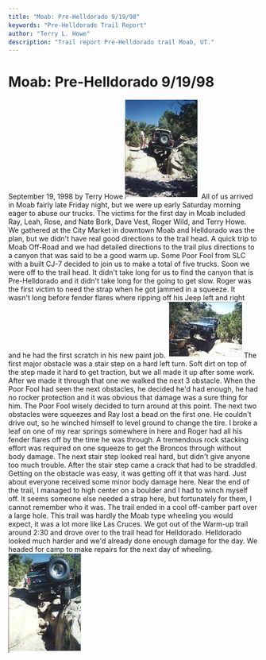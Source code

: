 ```yaml
---
title: "Moab: Pre-Helldorado 9/19/98"
keywords: "Pre-Helldorado Trail Report"
author: "Terry L. Howe"
description: "Trail report Pre-Helldorado trail Moab, UT."
---
```


# Moab: Pre-Helldorado 9/19/98
September 19, 1998
by Terry Howe
[![Moab](mo980907_.jpg)](mo980907.jpg)
All of us arrived in Moab fairly late Friday night, but we were up
early Saturday morning eager to abuse our trucks.  The victims
for the first day in Moab included Ray, Leah, Rose, and Nate Bork,
Dave Vest, Roger Wild, and Terry Howe.  We gathered at the City Market
in downtown Moab and Helldorado was the plan, but we didn't
have real good directions to the trail head.  A quick trip to Moab
Off-Road and we had detailed directions to the trail plus directions
to a canyon that was said to be a good warm up.  Some Poor Fool
from SLC with a built CJ-7 decided to join us to make a total of
five trucks.  Soon we were off to the trail head.
It didn't take long for us to find the canyon that is Pre-Helldorado
and it didn't take long for the going to get slow.  Roger was the
first victim to need the strap when he got jammed in a squeeze.
It wasn't long before fender flares where ripping off his Jeep left
and right and he had the first scratch in his new paint job.
[![Moab](mo980905_.jpg)](mo980905.jpg)
The first major obstacle was a stair step on a hard left turn.  Soft
dirt on top of the step made it hard to get traction, but we all
made it up after some work.  After we made it through that one we
walked the next 3 obstacle.  When the Poor Fool had seen the next
obstacles, he decided he'd had enough, he had no rocker protection
and it was obvious that damage was a sure thing for him.  The
Poor Fool wisely decided to turn around at this point.
The next two obstacles were squeezes and Ray lost a bead on the
first one.  He couldn't drive out, so he winched himself to level
ground to change the tire.  I broke a leaf on one of my rear
springs somewhere in here and Roger had all his fender flares
off by the time he was through.  A tremendous rock stacking effort
was required on one squeeze to get the Broncos through without
body damage.
The next stair step looked real hard, but didn't give anyone too
much trouble.  After the stair step came a crack that had to be
straddled.  Getting on the obstacle was easy, it was getting off
it that was hard.  Just about everyone received some minor body
damage here.
Near the end of the trail, I managed to high center on a
boulder and I had to winch myself off.  It seems someone
else needed a strap here, but fortunately for them, I cannot
remember who it was.
The trail ended in a cool off-camber part over a large hole.
This trail was hardly the Moab type wheeling you would expect,
it was a lot more like Las Cruces.  We got out of the Warm-up
trail around 2:30 and drove over to the trail head for Helldorado.
Helldorado looked much harder and we'd already done enough damage
for the day.  We headed for camp to make repairs for the next
day of wheeling.
[![Moab](mo980906_.jpg)](mo980906.jpg)